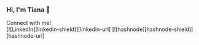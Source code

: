### Hi, I'm Tiana 👋

  <p align="left">
    Connect with me!
    <br />
    [![LinkedIn][linkedin-shield]][linkedin-url]
    [![hashnode][hashnode-shield]][hashnode-url]
    
  </p>

<!-- MARKDOWN LINKS & IMAGES -->
<!-- https://www.markdownguide.org/basic-syntax/#reference-style-links -->
[linkedin-shield]: https://img.shields.io/badge/-LinkedIn-black.svg?style=for-the-badge&logo=linkedin&colorB=555
[linkedin-url]: https://www.linkedin.com/in/tiana-lopez-728863180/
[hashnode-shield]: https://img.shields.io/badge/Hashnode-2962FF?style=for-the-badge&logo=hashnode&logoColor=white
[hashnode-url]: https://hashnode.com/@tianalopez
